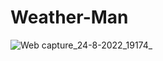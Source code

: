 # Weather-Man






![Web capture_24-8-2022_19174_](https://user-images.githubusercontent.com/109175376/186546489-82f22aa4-603f-4c50-b1e3-1f7555d8ec5b.jpeg)
